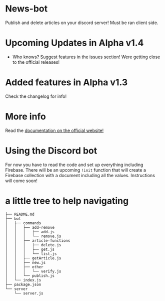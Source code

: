# News-bot
Publish and delete articles on your discord server! Must be ran client side.

# Upcoming Updates in Alpha v1.4
- Who knows? Suggest features in the issues section! Were getting close to the official releases!

# Added features in Alpha v1.3
Check the changelog for info!


# More info
Read the [documentation on the official website!](https://www.softsquirrel.tk/docs/newsbot.html)


# Using the Discord bot
For now you have to read the code and set up everything including Firebase. There will be an upcoming `!init` function that will create a Firebase collection with a document including all the values. Instructions will come soon!


# a little tree to help navigating
```
├── README.md 
├── bot     
│   ├── commands
│   │   ├── add-remove 
│   │   │   ├── add.js 
│   │   │   └── remove.js 
│   │   ├── article-functions 
│   │   │   ├── delete.js 
│   │   │   ├── get.js  
│   │   │   └── list.js 
│   │   ├── getArticle.js 
│   │   ├── new.js 
│   │   ├── other 
│   │   │   └── verify.js 
│   │   └── publish.js 
│   └── index.js 
├── package.json 
└── server 
    └── server.js 
```
